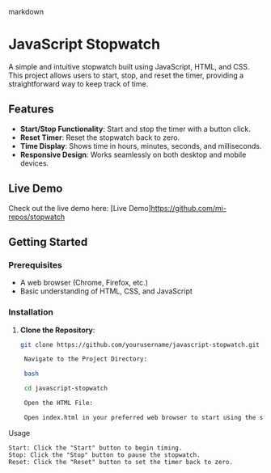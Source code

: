markdown

# JavaScript Stopwatch

A simple and intuitive stopwatch built using JavaScript, HTML, and CSS. This project allows users to start, stop, and reset the timer, providing a straightforward way to keep track of time.

## Features

- **Start/Stop Functionality**: Start and stop the timer with a button click.
- **Reset Timer**: Reset the stopwatch back to zero.
- **Time Display**: Shows time in hours, minutes, seconds, and milliseconds.
- **Responsive Design**: Works seamlessly on both desktop and mobile devices.

## Live Demo

Check out the live demo here: [Live Demo]https://github.com/mi-repos/stopwatch

## Getting Started

### Prerequisites

- A web browser (Chrome, Firefox, etc.)
- Basic understanding of HTML, CSS, and JavaScript

### Installation

1. **Clone the Repository**:

   ```bash
   git clone https://github.com/yourusername/javascript-stopwatch.git

    Navigate to the Project Directory:

    bash

    cd javascript-stopwatch

    Open the HTML File:

    Open index.html in your preferred web browser to start using the stopwatch.

Usage

    Start: Click the "Start" button to begin timing.
    Stop: Click the "Stop" button to pause the stopwatch.
    Reset: Click the "Reset" button to set the timer back to zero.
